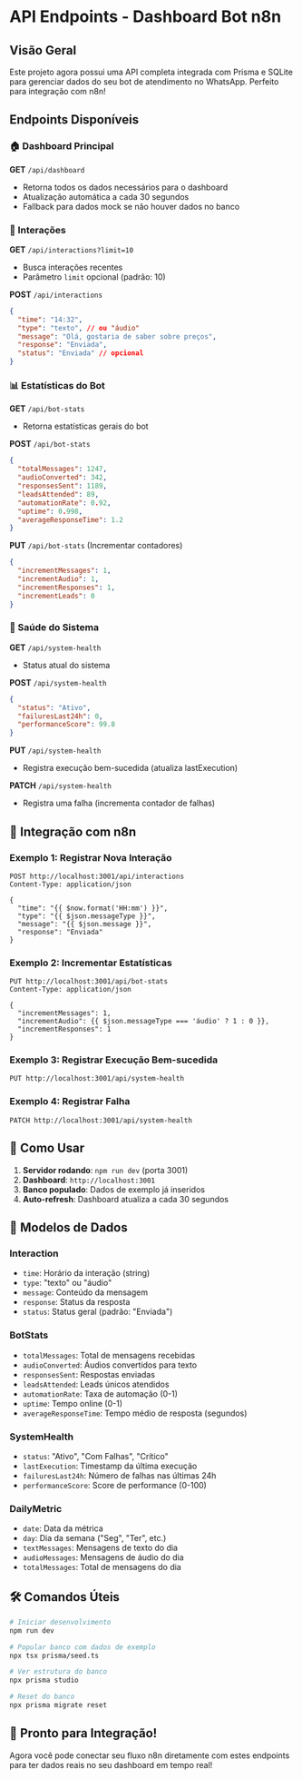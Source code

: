 # API Endpoints - Dashboard Bot n8n

## Visão Geral

Este projeto agora possui uma API completa integrada com Prisma e SQLite para gerenciar dados do seu bot de atendimento no WhatsApp. Perfeito para integração com n8n!

## Endpoints Disponíveis

### 🏠 Dashboard Principal
**GET** `/api/dashboard`
- Retorna todos os dados necessários para o dashboard
- Atualização automática a cada 30 segundos
- Fallback para dados mock se não houver dados no banco

### 💬 Interações
**GET** `/api/interactions?limit=10`
- Busca interações recentes
- Parâmetro `limit` opcional (padrão: 10)

**POST** `/api/interactions`
```json
{
  "time": "14:32",
  "type": "texto", // ou "áudio"
  "message": "Olá, gostaria de saber sobre preços",
  "response": "Enviada",
  "status": "Enviada" // opcional
}
```

### 📊 Estatísticas do Bot
**GET** `/api/bot-stats`
- Retorna estatísticas gerais do bot

**POST** `/api/bot-stats`
```json
{
  "totalMessages": 1247,
  "audioConverted": 342,
  "responsesSent": 1189,
  "leadsAttended": 89,
  "automationRate": 0.92,
  "uptime": 0.998,
  "averageResponseTime": 1.2
}
```

**PUT** `/api/bot-stats` (Incrementar contadores)
```json
{
  "incrementMessages": 1,
  "incrementAudio": 1,
  "incrementResponses": 1,
  "incrementLeads": 0
}
```

### 🏥 Saúde do Sistema
**GET** `/api/system-health`
- Status atual do sistema

**POST** `/api/system-health`
```json
{
  "status": "Ativo",
  "failuresLast24h": 0,
  "performanceScore": 99.8
}
```

**PUT** `/api/system-health`
- Registra execução bem-sucedida (atualiza lastExecution)

**PATCH** `/api/system-health`
- Registra uma falha (incrementa contador de falhas)

## 🔗 Integração com n8n

### Exemplo 1: Registrar Nova Interação
```http
POST http://localhost:3001/api/interactions
Content-Type: application/json

{
  "time": "{{ $now.format('HH:mm') }}",
  "type": "{{ $json.messageType }}",
  "message": "{{ $json.message }}",
  "response": "Enviada"
}
```

### Exemplo 2: Incrementar Estatísticas
```http
PUT http://localhost:3001/api/bot-stats
Content-Type: application/json

{
  "incrementMessages": 1,
  "incrementAudio": {{ $json.messageType === 'áudio' ? 1 : 0 }},
  "incrementResponses": 1
}
```

### Exemplo 3: Registrar Execução Bem-sucedida
```http
PUT http://localhost:3001/api/system-health
```

### Exemplo 4: Registrar Falha
```http
PATCH http://localhost:3001/api/system-health
```

## 🚀 Como Usar

1. **Servidor rodando**: `npm run dev` (porta 3001)
2. **Dashboard**: `http://localhost:3001`
3. **Banco populado**: Dados de exemplo já inseridos
4. **Auto-refresh**: Dashboard atualiza a cada 30 segundos

## 📝 Modelos de Dados

### Interaction
- `time`: Horário da interação (string)
- `type`: "texto" ou "áudio"
- `message`: Conteúdo da mensagem
- `response`: Status da resposta
- `status`: Status geral (padrão: "Enviada")

### BotStats
- `totalMessages`: Total de mensagens recebidas
- `audioConverted`: Áudios convertidos para texto
- `responsesSent`: Respostas enviadas
- `leadsAttended`: Leads únicos atendidos
- `automationRate`: Taxa de automação (0-1)
- `uptime`: Tempo online (0-1)
- `averageResponseTime`: Tempo médio de resposta (segundos)

### SystemHealth
- `status`: "Ativo", "Com Falhas", "Crítico"
- `lastExecution`: Timestamp da última execução
- `failuresLast24h`: Número de falhas nas últimas 24h
- `performanceScore`: Score de performance (0-100)

### DailyMetric
- `date`: Data da métrica
- `day`: Dia da semana ("Seg", "Ter", etc.)
- `textMessages`: Mensagens de texto do dia
- `audioMessages`: Mensagens de áudio do dia
- `totalMessages`: Total de mensagens do dia

## 🛠️ Comandos Úteis

```bash
# Iniciar desenvolvimento
npm run dev

# Popular banco com dados de exemplo
npx tsx prisma/seed.ts

# Ver estrutura do banco
npx prisma studio

# Reset do banco
npx prisma migrate reset
```

## 🎯 Pronto para Integração!

Agora você pode conectar seu fluxo n8n diretamente com estes endpoints para ter dados reais no seu dashboard em tempo real!